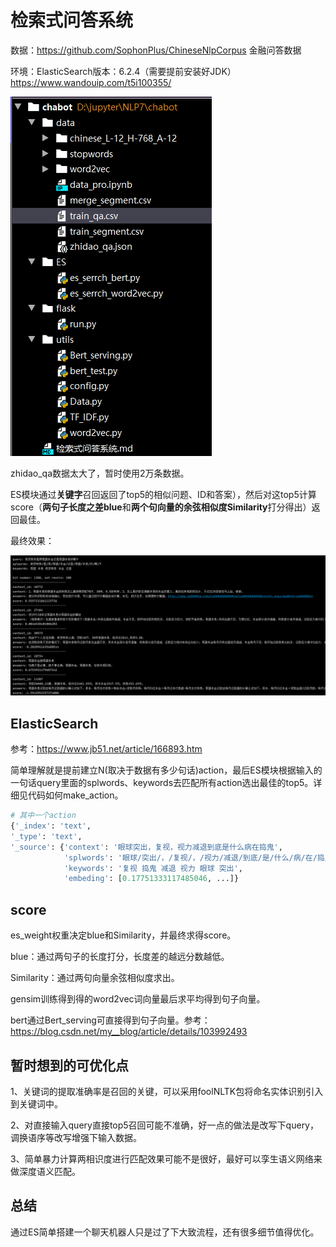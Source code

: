 # 检索式问答系统

 数据：https://github.com/SophonPlus/ChineseNlpCorpus  金融问答数据

环境：ElasticSearch版本：6.2.4（需要提前安装好JDK）https://www.wandouip.com/t5i100355/

![image-20200601180249087](image/代码.png)



zhidao_qa数据太大了，暂时使用2万条数据。

ES模块通过**关键字**召回返回了top5的相似问题、ID和答案），然后对这top5计算score（**两句子长度之差blue**和**两个句向量的余弦相似度Similarity**打分得出）返回最佳。

最终效果：

![](image/结果.png)



## ElasticSearch

参考：https://www.jb51.net/article/166893.htm

简单理解就是提前建立N(取决于数据有多少句话)action，最后ES模块根据输入的一句话query里面的splwords、keywords去匹配所有action选出最佳的top5。详细见代码如何make_action。

```python
# 其中一个action
{'_index': 'text', 
'_type': 'text', 
'_source': {'context': '眼球突出，复视，视力减退到底是什么病在捣鬼', 
			'splwords': '眼球/突出/，/复视/，/视力/减退/到底/是/什么/病/在/捣鬼', 
			'keywords': '复视 捣鬼 减退 视力 眼球 突出', 
            'embeding': [0.17751333117485046, ...]}
```

## score

es_weight权重决定blue和Similarity，并最终求得score。

blue：通过两句子的长度打分，长度差的越远分数越低。

Similarity：通过两句向量余弦相似度求出。

gensim训练得到得的word2vec词向量最后求平均得到句子向量。

bert通过Bert_serving可直接得到句子向量。参考：https://blog.csdn.net/my__blog/article/details/103992493

## 暂时想到的可优化点

1、关键词的提取准确率是召回的关键，可以采用foolNLTK包将命名实体识别引入到关键词中。

2、对直接输入query直接top5召回可能不准确，好一点的做法是改写下query，调换语序等改写增强下输入数据。

3、简单暴力计算两相识度进行匹配效果可能不是很好，最好可以孪生语义网络来做深度语义匹配。



## 总结

通过ES简单搭建一个聊天机器人只是过了下大致流程，还有很多细节值得优化。




